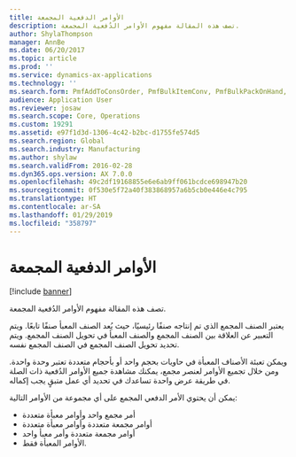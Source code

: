 ```yaml
---
title: الأوامر الدفعية المجمعة
description: تصف هذه المقالة مفهوم الأوامر الدُفعية المجمعة.
author: ShylaThompson
manager: AnnBe
ms.date: 06/20/2017
ms.topic: article
ms.prod: ''
ms.service: dynamics-ax-applications
ms.technology: ''
ms.search.form: PmfAddToConsOrder, PmfBulkItemConv, PmfBulkPackOnHand, PmfConsOrderListPage
audience: Application User
ms.reviewer: josaw
ms.search.scope: Core, Operations
ms.custom: 19291
ms.assetid: e97f1d3d-1306-4c42-b2bc-d1755fe574d5
ms.search.region: Global
ms.search.industry: Manufacturing
ms.author: shylaw
ms.search.validFrom: 2016-02-28
ms.dyn365.ops.version: AX 7.0.0
ms.openlocfilehash: 49c2df19168855e6e6ab9ff061bcdce698947b20
ms.sourcegitcommit: 0f530e5f72a40f383868957a6b5cb0e446e4c795
ms.translationtype: HT
ms.contentlocale: ar-SA
ms.lasthandoff: 01/29/2019
ms.locfileid: "358797"
---
```

# <a name="consolidated-batch-orders"></a>الأوامر الدفعية المجمعة

[!include [banner](../includes/banner.md)]

تصف هذه المقالة مفهوم الأوامر الدُفعية المجمعة.

يعتبر الصنف المجمع الذي تم إنتاجه صنفًا رئيسيًا، حيث يُعد الصنف المعبأ صنفًا تابعًا. ويتم التعبير عن العلاقة بين الصنف المجمع والصنف المعبأ في تحويل الصنف المجمع. ويتم تحديد تحويل الصنف المجمع في الصنف المجمع نفسه.  

ويمكن تعبئة الأصناف المعبأة في حاويات بحجم واحد أو بأحجام متعددة تعتبر وحدة واحدة. ومن خلال تجميع الأوامر لعنصر مجمع، يمكنك مشاهدة جميع الأوامر الدُفعية ذات الصلة في طريقة عرض واحدة تساعدك في تحديد أي عمل متبقٍ يجب إكماله.  

يمكن أن يحتوي الأمر الدفعي المجمع على أي مجموعة من الأوامر التالية:

-   أمر مجمع واحد وأوامر معبأة متعددة
-   أوامر مجمعة متعددة وأوامر معبأة متعددة
-   أوامر مجمعة متعددة وأمر معبأ واحد
-   الأوامر المعبأة فقط.




